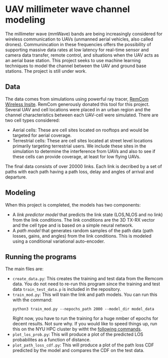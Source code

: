 # UAV millimeter wave channel modeling 

The millimeter wave (mmWave) bands are being increasingly considered for wireless communication to UAVs (unmanned aerial vehicles, also called drones).  Communincation in these frequencies offers the possibility of supporting massive data rates at low latency for real-time sensor and camera data transfer, remote control, and situations when the UAV acts as an aerial base station.  This project seeks to use machine learning techniques to model the channel between the UAV and ground base stations.   The project is still under work.

## Data 
The data comes from simulations using powerful ray tracer, [RemCom Wireless Insite](https://www.remcom.com/wireless-insite-em-propagation-software).  RemCom generously donated this tool for this project.  Several UAV and cell locations were placed in an urban region and the channel characteristics between each UAV-cell were simulated.  There are two cell types considered:
* Aerial cells:  These are cell sites located on rooftops and would be targeted for aerial coverage.
* Terrestrial cells:  These are cell sites located at street level locations primarily targeting terrestrial users.  We include these sites in the simulation to determine the interference from UAVs and also to see if these cells can provide coverage, at least for low flying UAVs.

The final data consists of over 20000 links.  Each link is decribed by a set of paths with each path having a path loss, delay and angles of arrival and departure.  

## Modeling
When this project is completed, the models has two components:
*  A *link predictor model* that predicts the link state (LOS,NLOS and no link) from the link conditions.  The link conditions are the 3D TX-RX vector and the cell type and is based on a simple neural network.
* A *path model* that generates random samples of the path data (path losses, gains, and angles) from the link conditions.  This is modeled using a conditional variational auto-encoder.

## Running the programs
The main files are:
* `create_data.py`:  This creates the training and test data from the Remcom data.  You do not need to re-run this program since the training and test data `train_test_data.p` is included in the repository.
* `train_mod.py`:  This will train the link and path models.  You can run this with the command:
   ```
   python3 train_mod.py --nepochs_path 2000 --model_dir model_data
   ```
   Right now, you have to run the training for a huge nmber of epochs for decent results.  Not sure why. If you would like to speed things up, run this on the NYU HPC cluster by witht the [following commands](./hpc_notes.md).
* `plot_los_prob.py`:  This will produce a plot of the predicted LOS probabilites as a function of distance.
* `plot_path_loss_cdf.py`:  This will produce a plot of the path loss CDF predicted by the model and compares the CDF on the test data.  
   
